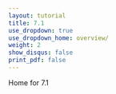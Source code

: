 ```yaml
---
layout: tutorial
title: 7.1
use_dropdown: true
use_dropdown_home: overview/
weight: 2
show_disqus: false
print_pdf: false
---
```

Home for 7.1
